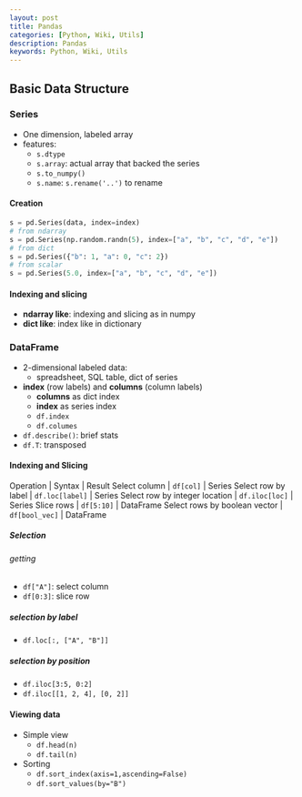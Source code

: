 ```yaml
---
layout: post
title: Pandas
categories: [Python, Wiki, Utils]
description: Pandas
keywords: Python, Wiki, Utils
---
```


## Basic Data Structure

### Series

- One dimension, labeled array
- features:
  - `s.dtype`
  - `s.array`: actual array that backed the series
  - `s.to_numpy()`
  - `s.name`: `s.rename('..')` to rename

#### Creation

```python
s = pd.Series(data, index=index)
# from ndarray
s = pd.Series(np.random.randn(5), index=["a", "b", "c", "d", "e"])
# from dict
s = pd.Series({"b": 1, "a": 0, "c": 2})
# from scalar
s = pd.Series(5.0, index=["a", "b", "c", "d", "e"])
```

#### Indexing and slicing

- **ndarray like**: indexing and slicing as in numpy
- **dict like**: index like in dictionary

### DataFrame

- 2-dimensional labeled data:
  - spreadsheet, SQL table, dict of series
- **index** (row labels) and **columns** (column labels)
  - **columns** as dict index
  - **index** as series index
  - `df.index`
  - `df.columes`
- `df.describe()`: brief stats
- `df.T`: transposed

#### Indexing and Slicing

Operation | Syntax | Result
Select column | `df[col]` | Series
Select row by label | `df.loc[label]` | Series
Select row by integer location | `df.iloc[loc]` | Series
Slice rows | `df[5:10]` | DataFrame
Select rows by boolean vector | `df[bool_vec]` | DataFrame

##### Selection

###### getting

- `df["A"]`: select column
- `df[0:3]`: slice row

##### selection by label

- `df.loc[:, ["A", "B"]]`

##### selection by position

- `df.iloc[3:5, 0:2]`
- `df.iloc[[1, 2, 4], [0, 2]]`

#### Viewing data

- Simple view
  - `df.head(n)`
  - `df.tail(n)`
- Sorting
  - `df.sort_index(axis=1,ascending=False)`
  - `df.sort_values(by="B")` 
